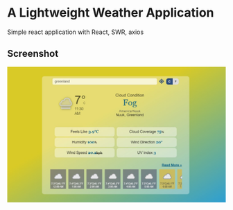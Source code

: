 # A Lightweight Weather Application

Simple react application with React, SWR, axios

## Screenshot

![Screenshot](src/assets/images/ss.jpeg)